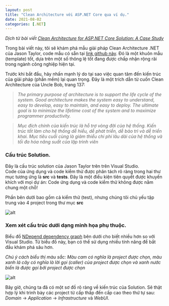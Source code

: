 ```yaml
---
layout: post
title: "Clean Architecture với ASP.NET Core qua ví dụ."
date: 2021-08-02
categories: [.NET]
---
```

*Dịch từ bài viết [Clean Architecture for ASP.NET Core Solution: A Case Study](https://blog.ndepend.com/clean-architecture-for-asp-net-core-solution/?fbclid=IwAR0PATLqQNAC9nQl48y3Do0wnwzuD2nuPyF7prguoX87NrD_4a08hJNAJXs)*

Trong bài viết này, tôi sẽ khám phá mẫu giải pháp Clean Architecture .NET của Jason Taylor, code mẫu có sẵn tại [link github này](https://github.com/jasontaylordev/CleanArchitecture). Đó là một khuôn mẫu (template) tốt, dựa trên một số thông lệ tốt đang được chấp nhận rộng rãi trong ngành công nghiệp hiện tại.

Trước khi bắt đầu, hãy nhấn mạnh lý do tại sao việc quan tâm đến kiến trúc của giải pháp (phần mềm) lại quan trọng. Đây là một trích dẫn từ cuốn Clean Architecture của Uncle Bob, trang 137:

> *The primary purpose of architecture is to support the life cycle of the system. Good architecture makes the system easy to understand, easy to develop, easy to maintain, and easy to deploy. The ultimate goal is to minimize the lifetime cost of the system and to maximize programmer productivity.*

> *Mục đích chính của kiến trúc là hỗ trợ vòng đời của hệ thống. Kiến trúc tốt làm cho hệ thống dễ hiểu, dễ phát triển, dễ bảo trì và dễ triển khai. Mục tiêu cuối cùng là giảm thiểu chi phí lâu dài của hệ thống và tối đa hóa năng suất của lập trình viên*  

### Cấu trúc Solution.

Đây là cấu trúc solution của Jason Taylor trên trên Visual Studio.  
Code của ứng dụng và code kiểm thử được phân tách rõ ràng trong hai thư mục tương ứng là **src** và **tests**. Đây là một điều kiện tiên quyết được khuyến khích với mọi dự án: Code ứng dụng và code kiểm thử không được nằm chung một chỗ!  

Phần bên dưới bao gồm cả kiểm thử (test), nhưng chúng tôi chủ yếu tập trung vào 4 project trong thư mục **src**  

![alt](https://blog.ndepend.com/wp-content/uploads/Net-Solution-Structure-Explorer.png)  

### Xem xét cấu trúc dưới dạng minh họa phụ thuộc.  

Biểu đồ [NDepend dependency graph](https://www.ndepend.com/docs/visual-studio-dependency-graph?_ga=2.79885010.477114683.1627913188-878189054.1627913188) bên dưới cho biết nhiều hơn so với Visual Studio. Từ biểu đồ này, bạn có thể sử dụng nhiều tính năng để bắt đầu khám phá sâu hơn.  

*Chú ý cách biểu thị màu sắc: Màu cam có nghĩa là project được chọn, màu xanh lá cây có nghĩa là lời gọi (caller) của project được chọn và xanh nước biển là được gọi bởi project được chọn*  

![alt](https://blog.ndepend.com/wp-content/uploads/Net-Solution-Structure-Graph.png)  

Bây giờ, chúng ta đã có một sơ đồ rõ ràng về kiến trúc của Solution. Sẽ thật hợp lý khi trình bày các project từ cấp thấp đến cấp cao theo thứ tự sau: *Domain* -> *Application* -> *Infrastructure* và *WebUI*. 



